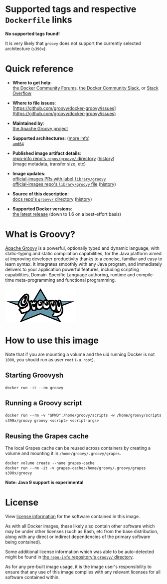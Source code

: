 <!--

********************************************************************************

WARNING:

    DO NOT EDIT "groovy/README.md"

    IT IS AUTO-GENERATED

    (from the other files in "groovy/" combined with a set of templates)

********************************************************************************

-->

# Supported tags and respective `Dockerfile` links

**No supported tags found!**

It is very likely that `groovy` does not support the currently selected architecture (`s390x`).

# Quick reference

-	**Where to get help**:  
	[the Docker Community Forums](https://forums.docker.com/), [the Docker Community Slack](https://blog.docker.com/2016/11/introducing-docker-community-directory-docker-community-slack/), or [Stack Overflow](https://stackoverflow.com/search?tab=newest&q=docker)

-	**Where to file issues**:  
	[https://github.com/groovy/docker-groovy/issues](https://github.com/groovy/docker-groovy/issues)

-	**Maintained by**:  
	[the Apache Groovy project](https://github.com/groovy/docker-groovy)

-	**Supported architectures**: ([more info](https://github.com/docker-library/official-images#architectures-other-than-amd64))  
	[`amd64`](https://hub.docker.com/r/amd64/groovy/)

-	**Published image artifact details**:  
	[repo-info repo's `repos/groovy/` directory](https://github.com/docker-library/repo-info/blob/master/repos/groovy) ([history](https://github.com/docker-library/repo-info/commits/master/repos/groovy))  
	(image metadata, transfer size, etc)

-	**Image updates**:  
	[official-images PRs with label `library/groovy`](https://github.com/docker-library/official-images/pulls?q=label%3Alibrary%2Fgroovy)  
	[official-images repo's `library/groovy` file](https://github.com/docker-library/official-images/blob/master/library/groovy) ([history](https://github.com/docker-library/official-images/commits/master/library/groovy))

-	**Source of this description**:  
	[docs repo's `groovy/` directory](https://github.com/docker-library/docs/tree/master/groovy) ([history](https://github.com/docker-library/docs/commits/master/groovy))

-	**Supported Docker versions**:  
	[the latest release](https://github.com/docker/docker-ce/releases/latest) (down to 1.6 on a best-effort basis)

# What is Groovy?

[Apache Groovy](http://groovy-lang.org/) is a powerful, optionally typed and dynamic language, with static-typing and static compilation capabilities, for the Java platform aimed at improving developer productivity thanks to a concise, familiar and easy to learn syntax. It integrates smoothly with any Java program, and immediately delivers to your application powerful features, including scripting capabilities, Domain-Specific Language authoring, runtime and compile-time meta-programming and functional programming.

![logo](https://raw.githubusercontent.com/docker-library/docs/bb5fc730ed18c45d86425f9fa4265d50cb795ec8/groovy/logo.png)

# How to use this image

Note that if you are mounting a volume and the uid running Docker is not `1000`, you should run as user `root` (`-u root`).

## Starting Groovysh

`docker run -it --rm groovy`

## Running a Groovy script

`docker run --rm -v "$PWD":/home/groovy/scripts -w /home/groovy/scripts s390x/groovy groovy <script> <script-args>`

## Reusing the Grapes cache

The local Grapes cache can be reused across containers by creating a volume and mounting it in `/home/groovy/.groovy/grapes`.

```console
docker volume create --name grapes-cache
docker run --rm -it -v grapes-cache:/home/groovy/.groovy/grapes s390x/groovy
```

**Note: Java 9 support is experimental**

# License

View [license information](http://www.apache.org/licenses/LICENSE-2.0.html) for the software contained in this image.

As with all Docker images, these likely also contain other software which may be under other licenses (such as Bash, etc from the base distribution, along with any direct or indirect dependencies of the primary software being contained).

Some additional license information which was able to be auto-detected might be found in [the `repo-info` repository's `groovy/` directory](https://github.com/docker-library/repo-info/tree/master/repos/groovy).

As for any pre-built image usage, it is the image user's responsibility to ensure that any use of this image complies with any relevant licenses for all software contained within.

